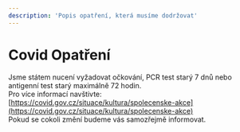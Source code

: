 ```yaml
---
description: 'Popis opatření, která musíme dodržovat'
---
```


# Covid Opatření

Jsme státem nucení vyžadovat očkování, PCR test starý 7 dnů nebo antigenní test starý maximálně 72 hodin.   
Pro více informací navštivte: [https://covid.gov.cz/situace/kultura/spolecenske-akce](https://covid.gov.cz/situace/kultura/spolecenske-akce)  
Pokud se cokoli změní budeme vás samozřejmě informovat.

